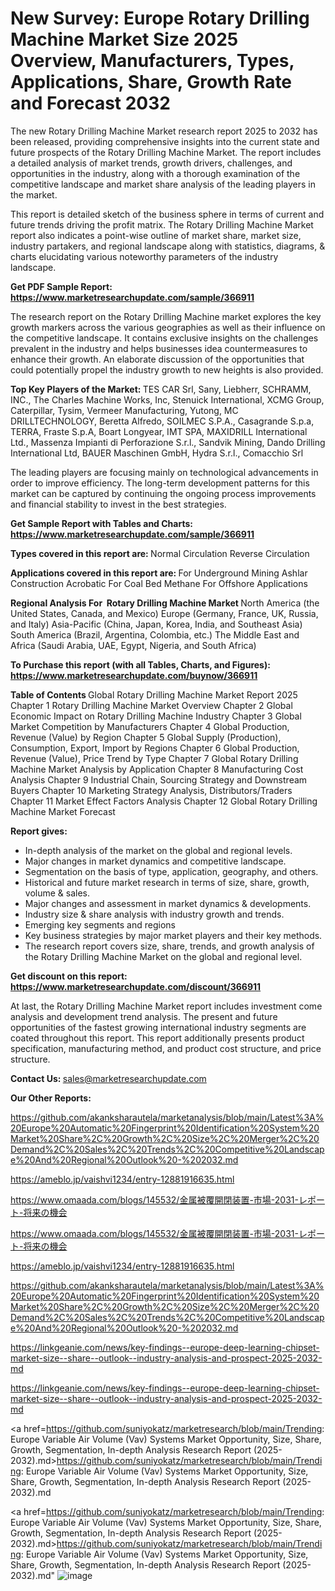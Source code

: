 # New Survey: Europe Rotary Drilling Machine Market Size 2025 Overview, Manufacturers, Types, Applications, Share, Growth Rate and Forecast 2032

The new Rotary Drilling Machine Market research report 2025 to 2032 has been released, providing comprehensive insights into the current state and future prospects of the Rotary Drilling Machine Market. The report includes a detailed analysis of market trends, growth drivers, challenges, and opportunities in the industry, along with a thorough examination of the competitive landscape and market share analysis of the leading players in the market.

This report is detailed sketch of the business sphere in terms of current and future trends driving the profit matrix. The Rotary Drilling Machine Market report also indicates a point-wise outline of market share, market size, industry partakers, and regional landscape along with statistics, diagrams, &amp; charts elucidating various noteworthy parameters of the industry landscape.

<strong><b>Get PDF Sample Report: <a href=https://www.marketresearchupdate.com/sample/366911>https://www.marketresearchupdate.com/sample/366911</a></b></strong>

The research report on the Rotary Drilling Machine market explores the key growth markers across the various geographies as well as their influence on the competitive landscape. It contains exclusive insights on the challenges prevalent in the industry and helps businesses idea countermeasures to enhance their growth. An elaborate discussion of the opportunities that could potentially propel the industry growth to new heights is also provided.

<strong><b>Top Key Players of the Market:
</b></strong>TES CAR Srl, Sany, Liebherr, SCHRAMM, INC., The Charles Machine Works, Inc, Stenuick International, XCMG Group, Caterpillar, Tysim, Vermeer Manufacturing, Yutong, MC DRILLTECHNOLOGY, Beretta Alfredo, SOILMEC S.P.A., Casagrande S.p.a, TERRA, Fraste S.p.A, Boart Longyear, IMT SPA, MAXIDRILL International Ltd., Massenza Impianti di Perforazione S.r.l., Sandvik Mining, Dando Drilling International Ltd, BAUER Maschinen GmbH, Hydra S.r.l., Comacchio Srl<strong><b>
</b></strong>

The leading players are focusing mainly on technological advancements in order to improve efficiency. The long-term development patterns for this market can be captured by continuing the ongoing process improvements and financial stability to invest in the best strategies.

<strong><b>Get Sample Report with Tables and Charts: <a href=https://www.marketresearchupdate.com/sample/366911>https://www.marketresearchupdate.com/sample/366911</a></b></strong>

<strong><b>Types covered in this report are:
</b></strong>Normal Circulation
Reverse Circulation<strong><b>
</b></strong>

<strong><b>Applications covered in this report are:
</b></strong>For Underground Mining
Ashlar
Construction
Acrobatic
For Coal Bed Methane
For Offshore Applications<strong><b>
</b></strong>

<strong><b>Regional Analysis For  Rotary Drilling Machine Market</b></strong><strong><b>
</b></strong>North America (the United States, Canada, and Mexico)
Europe (Germany, France, UK, Russia, and Italy)
Asia-Pacific (China, Japan, Korea, India, and Southeast Asia)
South America (Brazil, Argentina, Colombia, etc.)
The Middle East and Africa (Saudi Arabia, UAE, Egypt, Nigeria, and South Africa)

<strong><b>To Purchase this report (with all Tables, Charts, and Figures): <a href=https://www.marketresearchupdate.com/buynow/366911>https://www.marketresearchupdate.com/buynow/366911</a></b></strong>

<strong><b>Table of Contents</b></strong><strong><b>
</b></strong>Global Rotary Drilling Machine Market Report 2025
Chapter 1 Rotary Drilling Machine Market Overview
Chapter 2 Global Economic Impact on Rotary Drilling Machine Industry
Chapter 3 Global Market Competition by Manufacturers
Chapter 4 Global Production, Revenue (Value) by Region
Chapter 5 Global Supply (Production), Consumption, Export, Import by Regions
Chapter 6 Global Production, Revenue (Value), Price Trend by Type
Chapter 7 Global Rotary Drilling Machine Market Analysis by Application
Chapter 8 Manufacturing Cost Analysis
Chapter 9 Industrial Chain, Sourcing Strategy and Downstream Buyers
Chapter 10 Marketing Strategy Analysis, Distributors/Traders
Chapter 11 Market Effect Factors Analysis
Chapter 12 Global Rotary Drilling Machine Market Forecast

<strong><b>Report gives:</b></strong>

- In-depth analysis of the market on the global and regional levels.
- Major changes in market dynamics and competitive landscape.
- Segmentation on the basis of type, application, geography, and others.
- Historical and future market research in terms of size, share, growth, volume &amp; sales.
- Major changes and assessment in market dynamics &amp; developments.
- Industry size &amp; share analysis with industry growth and trends.
- Emerging key segments and regions
- Key business strategies by major market players and their key methods.
- The research report covers size, share, trends, and growth analysis of the Rotary Drilling Machine Market on the global and regional level.

<strong><b>Get discount on this report: <a href=https://www.marketresearchupdate.com/discount/366911>https://www.marketresearchupdate.com/discount/366911</a></b></strong>

At last, the Rotary Drilling Machine Market report includes investment come analysis and development trend analysis. The present and future opportunities of the fastest growing international industry segments are coated throughout this report. This report additionally presents product specification, manufacturing method, and product cost structure, and price structure.

<strong><b>Contact Us:
</b></strong>sales@marketresearchupdate.com

<strong>Our Other Reports:</strong>

<a href=https://github.com/akanksharautela/marketanalysis/blob/main/Latest%3A%20Europe%20Automatic%20Fingerprint%20Identification%20System%20Market%20Share%2C%20Growth%2C%20Size%2C%20Merger%2C%20Demand%2C%20Sales%2C%20Trends%2C%20Competitive%20Landscape%20And%20Regional%20Outlook%20-%202032.md>https://github.com/akanksharautela/marketanalysis/blob/main/Latest%3A%20Europe%20Automatic%20Fingerprint%20Identification%20System%20Market%20Share%2C%20Growth%2C%20Size%2C%20Merger%2C%20Demand%2C%20Sales%2C%20Trends%2C%20Competitive%20Landscape%20And%20Regional%20Outlook%20-%202032.md</a>

<a href=https://ameblo.jp/vaishvi1234/entry-12881916635.html>https://ameblo.jp/vaishvi1234/entry-12881916635.html</a>

<a href=https://www.omaada.com/blogs/145532/金属被覆開閉装置-市場-2031-レポート-将来の機会>https://www.omaada.com/blogs/145532/金属被覆開閉装置-市場-2031-レポート-将来の機会</a>

<a href=https://www.omaada.com/blogs/145532/金属被覆開閉装置-市場-2031-レポート-将来の機会>https://www.omaada.com/blogs/145532/金属被覆開閉装置-市場-2031-レポート-将来の機会</a>

<a href=https://ameblo.jp/vaishvi1234/entry-12881916635.html>https://ameblo.jp/vaishvi1234/entry-12881916635.html</a>

<a href=https://github.com/akanksharautela/marketanalysis/blob/main/Latest%3A%20Europe%20Automatic%20Fingerprint%20Identification%20System%20Market%20Share%2C%20Growth%2C%20Size%2C%20Merger%2C%20Demand%2C%20Sales%2C%20Trends%2C%20Competitive%20Landscape%20And%20Regional%20Outlook%20-%202032.md>https://github.com/akanksharautela/marketanalysis/blob/main/Latest%3A%20Europe%20Automatic%20Fingerprint%20Identification%20System%20Market%20Share%2C%20Growth%2C%20Size%2C%20Merger%2C%20Demand%2C%20Sales%2C%20Trends%2C%20Competitive%20Landscape%20And%20Regional%20Outlook%20-%202032.md</a>

<a href=https://linkgeanie.com/news/key-findings--europe-deep-learning-chipset-market-size--share--outlook--industry-analysis-and-prospect-2025-2032-md>https://linkgeanie.com/news/key-findings--europe-deep-learning-chipset-market-size--share--outlook--industry-analysis-and-prospect-2025-2032-md</a>

<a href=https://linkgeanie.com/news/key-findings--europe-deep-learning-chipset-market-size--share--outlook--industry-analysis-and-prospect-2025-2032-md>https://linkgeanie.com/news/key-findings--europe-deep-learning-chipset-market-size--share--outlook--industry-analysis-and-prospect-2025-2032-md</a>

<a href=https://github.com/suniyokatz/marketresearch/blob/main/Trending: Europe Variable Air Volume (Vav) Systems Market Opportunity, Size, Share, Growth, Segmentation, In-depth Analysis Research Report (2025-2032).md>https://github.com/suniyokatz/marketresearch/blob/main/Trending: Europe Variable Air Volume (Vav) Systems Market Opportunity, Size, Share, Growth, Segmentation, In-depth Analysis Research Report (2025-2032).md</a>

<a href=https://github.com/suniyokatz/marketresearch/blob/main/Trending: Europe Variable Air Volume (Vav) Systems Market Opportunity, Size, Share, Growth, Segmentation, In-depth Analysis Research Report (2025-2032).md>https://github.com/suniyokatz/marketresearch/blob/main/Trending: Europe Variable Air Volume (Vav) Systems Market Opportunity, Size, Share, Growth, Segmentation, In-depth Analysis Research Report (2025-2032).md</a>"
![image](https://github.com/user-attachments/assets/e587f3fe-a675-4c52-93e6-c10bdf84455f)
